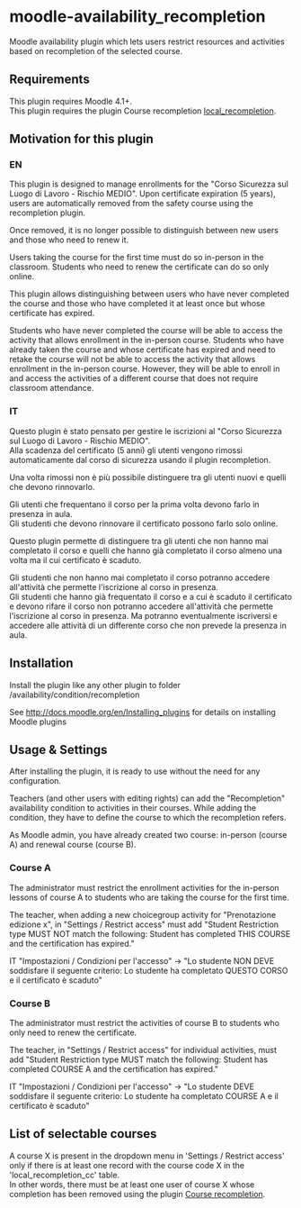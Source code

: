 moodle-availability_recompletion
========================

Moodle availability plugin which lets users restrict resources and activities based on recompletion of the selected course.


Requirements
------------

This plugin requires Moodle 4.1+.   
This plugin requires the plugin Course recompletion [local_recompletion](https://moodle.org/plugins/local_recompletion).  


Motivation for this plugin
--------------------------

### EN

This plugin is designed to manage enrollments for the "Corso Sicurezza sul Luogo di Lavoro - Rischio MEDIO".
Upon certificate expiration (5 years), users are automatically removed from the safety course using the recompletion plugin.

Once removed, it is no longer possible to distinguish between new users and those who need to renew it.

Users taking the course for the first time must do so in-person in the classroom.
Students who need to renew the certificate can do so only online.

This plugin allows distinguishing between users who have never completed the course and those who have completed it at least once but whose certificate has expired.

Students who have never completed the course will be able to access the activity that allows enrollment in the in-person course.
Students who have already taken the course and whose certificate has expired and need to retake the course will not be able to access the activity that allows enrollment in the in-person course. However, they will be able to enroll in and access the activities of a different course that does not require classroom attendance.

### IT

Questo plugin è stato pensato per gestire le iscrizioni al "Corso Sicurezza sul Luogo di Lavoro - Rischio MEDIO".    
Alla scadenza del certificato (5 anni) gli utenti vengono rimossi automaticamente dal corso di sicurezza usando il plugin recompletion. 

Una volta rimossi non è più possibile distinguere tra gli utenti nuovi e quelli che devono rinnovarlo.

Gli utenti che frequentano il corso per la prima volta devono farlo in presenza in aula.   
Gli studenti che devono rinnovare il certificato possono farlo solo online.
 
Questo plugin permette di distinguere tra gli utenti che non hanno mai completato il corso e quelli che hanno già completato il corso almeno una volta ma il cui certificato è scaduto.

Gli studenti che non hanno mai completato il corso potranno accedere all'attività che permette l'iscrizione al corso in presenza.   
Gli studenti che hanno già frequentato il corso e a cui è scaduto il certificato e devono rifare il corso non potranno accedere all'attività che permette l'iscrizione al corso in presenza. Ma potranno eventualmente iscriversi e accedere alle attività di un differente corso che non prevede la presenza in aula.  


Installation
------------

Install the plugin like any other plugin to folder
/availability/condition/recompletion

See http://docs.moodle.org/en/Installing_plugins for details on installing Moodle plugins


Usage & Settings
----------------


After installing the plugin, it is ready to use without the need for any configuration.

Teachers (and other users with editing rights) can add the "Recompletion" availability condition to activities in their courses. While adding the condition, they have to define the course to which the recompletion refers.

As Moodle admin, you have already created two course: in-person (course A) and renewal course (course B).

### Course A

The administrator must restrict the enrollment activities for the in-person lessons of course A to students who are taking the course for the first time.

The teacher, when adding a new choicegroup activity for "Prenotazione edizione x", in "Settings / Restrict access" must add "Student Restriction type MUST NOT match the following: Student has completed THIS COURSE and the certification has expired."

IT "Impostazioni / Condizioni per l'accesso" -> "Lo studente NON DEVE soddisfare il seguente criterio: Lo studente ha completato QUESTO CORSO e il certificato è scaduto"

### Course B

The administrator must restrict the activities of course B to students who only need to renew the certificate.

The teacher, in "Settings / Restrict access" for individual activities, must add "Student Restriction type MUST match the following: Student has completed COURSE A and the certification has expired."

IT "Impostazioni / Condizioni per l'accesso" -> "Lo studente DEVE soddisfare il seguente criterio: Lo studente ha completato COURSE A e il certificato è scaduto"


List of selectable courses
--------------------------

A course X is present in the dropdown menu in 'Settings / Restrict access' only if there is at least one record with the course code X in the 'local_recompletion_cc' table.   
In other words, there must be at least one user of course X whose completion has been removed using the plugin [Course recompletion](https://moodle.org/plugins/local_recompletion).